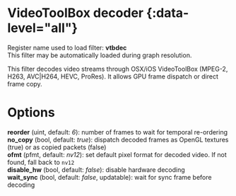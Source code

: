 <!-- automatically generated - do not edit, patch gpac/applications/gpac/gpac.c -->

# VideoToolBox decoder  {:data-level="all"}  
  
Register name used to load filter: __vtbdec__  
This filter may be automatically loaded during graph resolution.  
  
This filter decodes video streams through OSX/iOS VideoToolBox (MPEG-2, H263, AVC|H264, HEVC, ProRes). It allows GPU frame dispatch or direct frame copy.  
  

# Options    
  
<a id="reorder">__reorder__</a> (uint, default: _6_): number of frames to wait for temporal re-ordering  
<a id="no_copy">__no_copy__</a> (bool, default: _true_): dispatch decoded frames as OpenGL textures (true) or as copied packets (false)   
<a id="ofmt">__ofmt__</a> (pfmt, default: _nv12_): set default pixel format for decoded video. If not found, fall back to `nv12`  
<a id="disable_hw">__disable_hw__</a> (bool, default: _false_): disable hardware decoding  
<a id="wait_sync">__wait_sync__</a> (bool, default: _false_, updatable): wait for sync frame before decoding  
  
